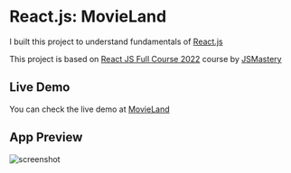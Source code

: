 # React.js: MovieLand 

I built this project to understand fundamentals of [React.js](https://reactjs.org/)

This project is based on [React JS Full Course 2022](https://www.youtube.com/watch?v=b9eMGE7QtTk&t=1293s&ab_channel=JavaScriptMastery) course by [JSMastery](https://www.jsmastery.pro/)

## Live Demo
You can check the live demo at [MovieLand](https://reactjs.org/)

## App Preview
![screenshot](screenshots/page.png)
